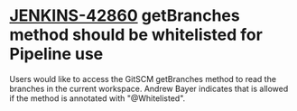 # [JENKINS-42860](https://issues.jenkins.io/browse/JENKINS-42860) getBranches method should be whitelisted for Pipeline use

Users would like to access the GitSCM getBranches method to read the
branches in the current workspace.  Andrew Bayer indicates that is
allowed if the method is annotated with "@Whitelisted".
